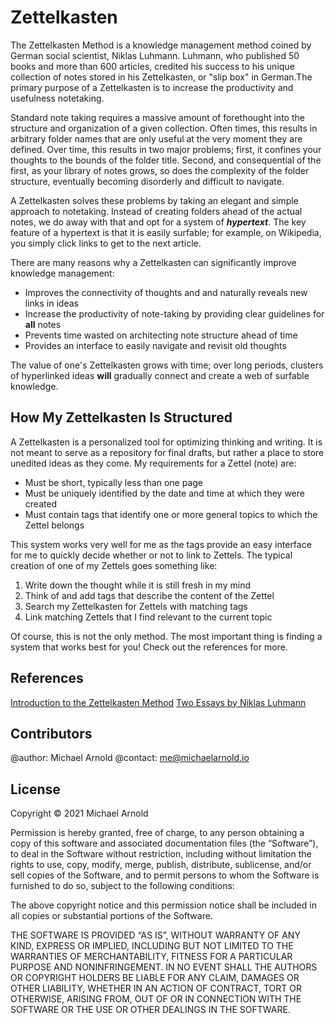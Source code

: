 # Zettelkasten
The Zettelkasten Method is a knowledge management method coined by German social
scientist, Niklas Luhmann. Luhmann, who published 50 books and more than 600
articles, credited his success to his unique collection of notes stored in his
Zettelkasten, or "slip box" in German.The primary purpose of a Zettelkasten is
to increase the productivity and usefulness notetaking.

Standard note taking requires a massive amount of forethought into the structure
and organization of a given collection. Often times, this results in arbitrary
folder names that are only useful at the very moment they are defined. Over time,
this results in two major problems; first, it confines your thoughts to
the bounds of the folder title. Second, and consequential of the first, as your
library of notes grows, so does the complexity of the folder structure,
eventually becoming disorderly and difficult to navigate.

A Zettelkasten solves these problems by taking an elegant and simple approach to
notetaking. Instead of creating folders ahead of the actual notes, we do away
with that and opt for a system of ***hypertext***. The key feature of a
hypertext is that it is easily surfable; for example, on Wikipedia, you simply
click links to get to the next article.

There are many reasons why a Zettelkasten can significantly improve knowledge
management:

* Improves the connectivity of thoughts and and naturally reveals new links in
ideas
* Increase the productivity of note-taking by providing clear guidelines for
**all** notes
* Prevents time wasted on architecting note structure ahead of time
* Provides an interface to easily navigate and revisit old thoughts

The value of one's Zettelkasten grows with time; over long periods, clusters of 
hyperlinked ideas **will** gradually connect and create a web of surfable
knowledge.


## How My Zettelkasten Is Structured
A Zettelkasten is a personalized tool for optimizing thinking and writing. It is 
not meant to serve as a repository for final drafts, but rather a place to store
unedited ideas as they come. My requirements for a Zettel (note) are:

* Must be short, typically less than one page
* Must be uniquely identified by the date and time at which they were created
* Must contain tags that identify one or more general topics to which the Zettel
belongs

This system works very well for me as the tags provide an easy interface for me
to quickly decide whether or not to link to Zettels. The typical creation of one
of my Zettels goes something like: 

1. Write down the thought while it is still fresh in my mind
1. Think of and add tags that describe the content of the Zettel
1. Search my Zettelkasten for Zettels with matching tags
1. Link matching Zettels that I find relevant to the current topic

Of course, this is not the only method. The most important thing is finding a 
system that works best for you! Check out the references for more.


## References
[Introduction to the Zettelkasten Method](https://zettelkasten.de/introduction/#starting-now)
[Two Essays by Niklas Luhmann](https://luhmann.surge.sh/)


## Contributors
@author: Michael Arnold 
@contact: me@michaelarnold.io

## License
Copyright © 2021 Michael Arnold

Permission is hereby granted, free of charge, to any person obtaining a copy of this software and associated documentation files (the “Software”), to deal in the Software without restriction, including without limitation the rights to use, copy, modify, merge, publish, distribute, sublicense, and/or sell copies of the Software, and to permit persons to whom the Software is furnished to do so, subject to the following conditions:

The above copyright notice and this permission notice shall be included in all copies or substantial portions of the Software.

THE SOFTWARE IS PROVIDED “AS IS”, WITHOUT WARRANTY OF ANY KIND, EXPRESS OR IMPLIED, INCLUDING BUT NOT LIMITED TO THE WARRANTIES OF MERCHANTABILITY, FITNESS FOR A PARTICULAR PURPOSE AND NONINFRINGEMENT. IN NO EVENT SHALL THE AUTHORS OR COPYRIGHT HOLDERS BE LIABLE FOR ANY CLAIM, DAMAGES OR OTHER LIABILITY, WHETHER IN AN ACTION OF CONTRACT, TORT OR OTHERWISE, ARISING FROM, OUT OF OR IN CONNECTION WITH THE SOFTWARE OR THE USE OR OTHER DEALINGS IN THE SOFTWARE.

